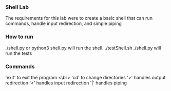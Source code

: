 ### Shell Lab
The requirements for this lab were to create a basic shell that can run commands, handle input redirection, and simple piping

### How to run
./shell.py or python3 shell.py will run the shell. ./testShell.sh ./shell.py will run the tests

### Commands
'exit' to exit the program <\br>
'cd' to change directories
'>' handles output redirection
'<' handles input redirection
'|' handles piping

